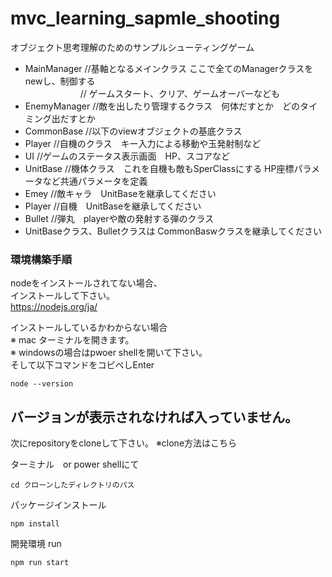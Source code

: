 # mvc_learning_sapmle_shooting
オブジェクト思考理解のためのサンプルシューティングゲーム
* MainManager //基軸となるメインクラス  ここで全てのManagerクラスをnewし、制御する  
　　　　  　　// ゲームスタート、クリア、ゲームオーバーなども  
* EnemyManager //敵を出したり管理するクラス　何体だすとか　どのタイミング出だすとか
* CommonBase  //以下のviewオブジェクトの基底クラス
* Player //自機のクラス　キー入力による移動や玉発射制など
* UI //ゲームのステータス表示画面　HP、スコアなど
* UnitBase //機体クラス　これを自機も敵もSperClassにする HP座標パラメータなど共通パラメータを定義
* Emey //敵キャラ　UnitBaseを継承してください
* Player //自機　UnitBaseを継承してください
* Bullet //弾丸　playerや敵の発射する弾のクラス
* UnitBaseクラス、Bulletクラスは CommonBaswクラスを継承してください 

### 環境構築手順
nodeをインストールされてない場合、  
インストールして下さい。  
https://nodejs.org/ja/

インストールしているかわからない場合  
※ mac ターミナルを開きます。  
※ windowsの場合はpwoer shellを開いて下さい。  
そして以下コマンドをコピペしEnter
```
node --version
```
バージョンが表示されなければ入っていません。  
-
  
次にrepositoryをcloneして下さい。
※clone方法はこちら

ターミナル　or power shellにて
```
cd クローンしたディレクトリのパス
```
パッケージインストール
```
npm install
```
開発環境 run
```
npm run start
```